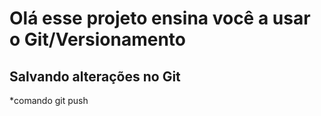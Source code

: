 # Olá esse projeto ensina você a usar o Git/Versionamento 


## Salvando alterações no Git

*comando git push